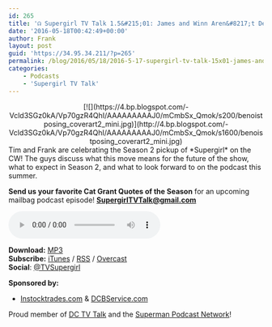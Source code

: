 ```yaml
---
id: 265
title: '☊ Supergirl TV Talk 1.5&#215;01: James and Winn Aren&#8217;t Dead'
date: '2016-05-18T00:42:49+00:00'
author: Frank
layout: post
guid: 'https://34.95.34.211/?p=265'
permalink: /blog/2016/05/18/2016-5-17-supergirl-tv-talk-15x01-james-and-winn-arent-dead/
categories:
    - Podcasts
    - 'Supergirl TV Talk'
---
```


<div class="separator" style="clear: both; text-align: center;">[![](https://4.bp.blogspot.com/-Vcld3SGz0kA/Vp70gzR4QhI/AAAAAAAAAJ0/mCmbSx_Qmok/s200/benoistposing_coverart2_mini.jpg)](http://4.bp.blogspot.com/-Vcld3SGz0kA/Vp70gzR4QhI/AAAAAAAAAJ0/mCmbSx_Qmok/s1600/benoistposing_coverart2_mini.jpg)</div>Tim and Frank are celebrating the Season 2 pickup of *Supergirl* on the CW! The guys discuss what this move means for the future of the show, what to expect in Season 2, and what to look forward to on the podcast this summer.

**Send us your favorite Cat Grant Quotes of the Season** for an upcoming mailbag podcast episode! **<SupergirlTVTalk@gmail.com>**

<audio controls="controls"><source src="http://www.podtrac.com/pts/redirect.mp3/archive.org/download/STVT1.5x01/STVT1.5x01.mp3" type="audio/mpeg"></source><embed height="80px" width="80px"></embed> Your browser does not support this audio</audio>  
  
  
  
**Download:** [MP3](http://www.podtrac.com/pts/redirect.mp3/archive.org/download/STVT1.5x01/STVT1.5x01.mp3)  
**Subscribe:** [iTunes](https://itunes.apple.com/us/podcast/supergirl-tv-talk/id961461785) / [RSS](http://feeds.feedburner.com/supergirltvtalk) / [Overcast](https://overcast.fm/itunes961461785/supergirl-tv-talk-a-supergirl-podcast)  
**Social**: [@TVSupergirl](https://twitter.com/TVSupergirl)

**Sponsored by:**

- [Instocktrades.com](http://instocktrades.com/) &amp; [DCBService.com](http://dcbservice.com/)

Proud member of [DC TV Talk](http://dctvtalk.com/) and the [Superman Podcast Network](http://www.supermanpodcastnetwork.com/)!